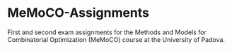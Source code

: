 # MeMoCO-Assignments
First and second exam assignments for the Methods and Models for Combinatorial Optimization (MeMoCO) course at the University of Padova.
